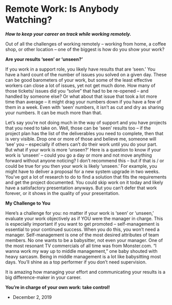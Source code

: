 Remote Work: Is Anybody Watching?
=================================

**_How to keep your career on track while working remotely._**

Out of all the challenges of working remotely – working from home, a coffee shop, or other location – one of the biggest is how do you show your work?

**Are your results ‘seen’ or ‘unseen?’** 

If you work in a support role, you likely have results that are ‘seen.’ You have a hard count of the number of issues you solved on a given day. These can be good barometers of your work, but some of the least effective workers can close a lot of issues, yet not get much done. How many of those tickets/ issues did you “solve” that had to be re-opened – and handled by someone else? Or what about that issue that took a lot more time than average – it might drag your numbers down if you have a few of them in a week. Even with ‘seen’ numbers, it isn’t as cut and dry as sharing your numbers. It can be much more than that.

Let’s say you’re not doing much in the way of support and you have projects that you need to take on. Well, those can be ‘seen’ results too – if the project plan has the list of the deliverables you need to complete, then that is very visible. Drop one or more of those and believe me, someone will ‘see’ you – especially if others can’t do their work until you do your part.  
But what if your work is more ‘unseen?’ Here is a question to know if your work is ‘unseen’ – could you go a day or more and not move anything forward without anyone noticing? I don’t recommend this – but if that is / or could be true for you then your work is likely ‘unseen.’ For example, you might have to deliver a proposal for a new system upgrade in two weeks. You’ve got a lot of research to do to find a solution that fits the requirements and get the project documented. You could skip work on it today and likely have a satisfactory presentation anyways. But you can’t defer that work forever, or it shows in the quality of your presentation.

**My Challenge to You**

  
Here’s a challenge for you: no matter if your work is ‘seen’ or ‘unseen,’ evaluate your work objectively as if YOU were the manager in charge. This is especially important if you want to get promoted – self-management is essential to your continued success. When you do this, you won’t need a manager. Self-management is one of the most desired attributes of team members. No one wants to be a babysitter, not even your manager. One of the most resonant TV commercials of all time was from Monster.com. “I wanna work my way up to middle management,” one baby shouted with heavy sarcasm. Being in middle management is a lot like babysitting most days. You’ll shine as a top performer if you don’t need supervision.

It is amazing how managing your effort and communicating your results is a big difference-maker in your career.  

**You’re in charge of your own work: take control!** 

*   December 2, 2019